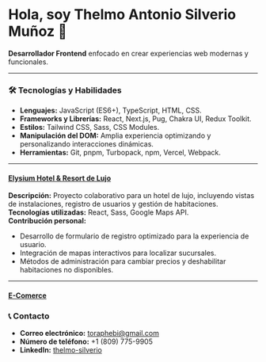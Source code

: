 # Hola, soy Thelmo Antonio Silverio Muñoz 👋

**Desarrollador Frontend** enfocado en crear experiencias web modernas y funcionales.

---

### 🛠️ Tecnologías y Habilidades  
- **Lenguajes:** JavaScript (ES6+), TypeScript, HTML, CSS.  
- **Frameworks y Librerías:** React, Next.js, Pug, Chakra UI, Redux Toolkit.
- **Estilos:** Tailwind CSS, Sass, CSS Modules.  
- **Manipulación del DOM:** Amplia experiencia optimizando y personalizando interacciones dinámicas.  
- **Herramientas:** Git, pnpm, Turbopack, npm, Vercel, Webpack.  

---

#### [Elysium Hotel & Resort de Lujo](https://github.com/RGonzalezRebolledo/PFhenrypt21b)  
**Descripción:** Proyecto colaborativo para un hotel de lujo, incluyendo vistas de instalaciones, registro de usuarios y gestión de habitaciones.  
**Tecnologías utilizadas:** React, Sass, Google Maps API.  
**Contribución personal:**  
- Desarrollo de formulario de registro optimizado para la experiencia de usuario.  
- Integración de mapas interactivos para localizar sucursales.  
- Métodos de administración para cambiar precios y deshabilitar habitaciones no disponibles.

---

#### [E-Comerce](https://github.com/pi-rym/PM4FE-Thelmo-SM)  

### 📞 Contacto  
- **Correo electrónico:** toraphebi@gmail.com  
- **Número de teléfono:** +1 (809) 775-9905  
- **LinkedIn:** [thelmo-silverio](https://www.linkedin.com/in/thelmo-sm/)  
